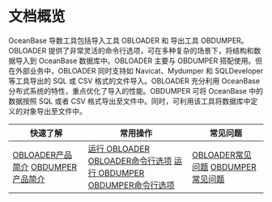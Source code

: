 文档概览 
=========================

OceanBase 导数工具包括导入工具 OBLOADER 和 导出工具 OBDUMPER。OBLOADER 提供了非常灵活的命令行选项，可在多种复杂的场景下，将结构和数据导入到 OceanBase 数据库中。OBLOADER 主要与 OBDUMPER 搭配使用。但在外部业务中，OBLOADER 同时支持如 Navicat、Mydumper 和 SQLDeveloper 等工具导出的 SQL 或 CSV 格式的文件导入。OBLOADER 充分利用 OceanBase 分布式系统的特性，重点优化了导入的性能。OBDUMPER 可将 OceanBase 中的数据按照 SQL 或者 CSV 格式导出至文件中。同时，可利用该工具将数据库中定义的对象导出至文件中。


|                                                                                                                                                                快速了解                                                                                                                                                                 |                                                                                                                                                                                                                                            常用操作                                                                                                                                                                                                                                             |                                                                                                                                                                常见问题                                                                                                                                                                 |
|-------------------------------------------------------------------------------------------------------------------------------------------------------------------------------------------------------------------------------------------------------------------------------------------------------------------------------------|---------------------------------------------------------------------------------------------------------------------------------------------------------------------------------------------------------------------------------------------------------------------------------------------------------------------------------------------------------------------------------------------------------------------------------------------------------------------------------------------|-------------------------------------------------------------------------------------------------------------------------------------------------------------------------------------------------------------------------------------------------------------------------------------------------------------------------------------|
| [OBLOADER](3.OBLOADER/1.obloader-product-introduction.md)[产品](3.OBLOADER/1.obloader-product-introduction.md)[简介](3.OBLOADER/1.obloader-product-introduction.md) [OBDUMPER](4.OBDUMPER/1.obdumper-product-introduction.md)[产](4.OBDUMPER/1.obdumper-product-introduction.md)[品简介](4.OBDUMPER/1.obdumper-product-introduction.md) | [运行 OBLOADER](3.OBLOADER/2.obloader-user-guide/2.run-obloader.md) [OBLOADER](3.OBLOADER/2.obloader-user-guide/3.obloader-command-line-options.md)[命令](3.OBLOADER/2.obloader-user-guide/3.obloader-command-line-options.md)[行选项](3.OBLOADER/2.obloader-user-guide/3.obloader-command-line-options.md) [运行 OBDUMPER](4.OBDUMPER/2.obdumper-user-guide/2.run-obdumper.md) [OBDUMPER](4.OBDUMPER/2.obdumper-user-guide/3.obdumper-command-line-options.md)[命令](4.OBDUMPER/2.obdumper-user-guide/3.obdumper-command-line-options.md)[行选项](4.OBDUMPER/2.obdumper-user-guide/3.obdumper-command-line-options.md) | [OBLOADER](3.OBLOADER/3.obloader-faq.md)[常见](3.OBLOADER/3.obloader-faq.md)[问题](3.OBLOADER/3.obloader-faq.md) [OBDUMPER](4.OBDUMPER/3.obdumper-faq.md)[常见](4.OBDUMPER/3.obdumper-faq.md)[问题](4.OBDUMPER/3.obdumper-faq.md) |


